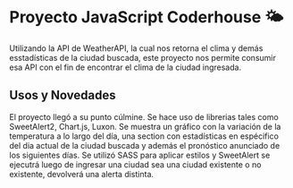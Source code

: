 # Proyecto JavaScript Coderhouse 🌤

Utilizando la API de WeatherAPI, la cual nos retorna el clima y demás esstadísticas de la ciudad buscada, este proyecto nos permite consumir esa API con el fin de encontrar el clima de la ciudad ingresada.

## Usos y Novedades

El proyecto llegó a su punto cúlmine. Se hace uso de librerias tales como SweetAlert2, Chart.js, Luxon. Se muestra un gráfico con la variación de la temperatura a lo largo del día, una section con estadísticas en espécifico del dia actual de la ciudad buscada y además el pronóstico anunciado de los siguientes días.
Se utilizó SASS para aplicar estilos y SweetAlert se ejecutrá luego de ingresar una ciudad sea una ciudad existente o no existente, devolverá una alerta distinta.

